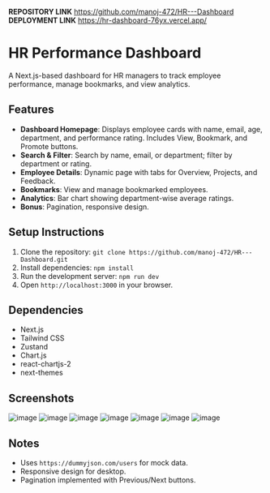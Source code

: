 **REPOSITORY LINK** 
https://github.com/manoj-472/HR---Dashboard
**DEPLOYMENT LINK** 
https://hr-dashboard-76yx.vercel.app/
# HR Performance Dashboard

A Next.js-based dashboard for HR managers to track employee performance, manage bookmarks, and view analytics.

## Features
- **Dashboard Homepage**: Displays employee cards with name, email, age, department, and performance rating. Includes View, Bookmark, and Promote buttons.
- **Search & Filter**: Search by name, email, or department; filter by department or rating.
- **Employee Details**: Dynamic page with tabs for Overview, Projects, and Feedback.
- **Bookmarks**: View and manage bookmarked employees.
- **Analytics**: Bar chart showing department-wise average ratings.
- **Bonus**: Pagination, responsive design.

## Setup Instructions
1. Clone the repository: `git clone https://github.com/manoj-472/HR---Dashboard.git`
2. Install dependencies: `npm install`
3. Run the development server: `npm run dev`
4. Open `http://localhost:3000` in your browser.

## Dependencies
- Next.js
- Tailwind CSS
- Zustand
- Chart.js
- react-chartjs-2
- next-themes

## Screenshots

![image](https://github.com/user-attachments/assets/0212d9ae-3b8d-41ad-91a1-b3a231ca2b4d)
![image](https://github.com/user-attachments/assets/09c86b25-1be4-4aba-b684-54be9c518534)
![image](https://github.com/user-attachments/assets/f51ec560-8a79-48f1-bc34-964e94dae7c7)
![image](https://github.com/user-attachments/assets/c417f75f-33fc-4c98-8cef-f405967aa5fc)
![image](https://github.com/user-attachments/assets/8fae543c-56dc-4d2c-955f-2b8a7abc5911)
![image](https://github.com/user-attachments/assets/76fe6d36-dcde-4106-a031-956d739abce0)
![image](https://github.com/user-attachments/assets/4bc37c0b-0cab-4d91-a206-b806b8d94d7f)

## Notes
- Uses `https://dummyjson.com/users` for mock data.
- Responsive design for desktop.
- Pagination implemented with Previous/Next buttons.
